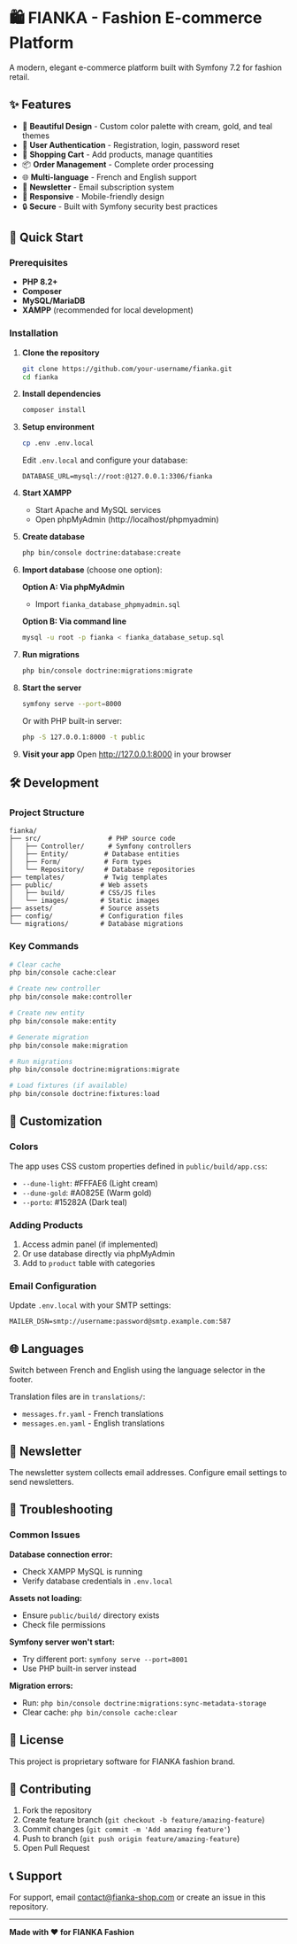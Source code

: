 # 🛍️ FIANKA - Fashion E-commerce Platform

A modern, elegant e-commerce platform built with Symfony 7.2 for fashion retail.

## ✨ Features

- 🎨 **Beautiful Design** - Custom color palette with cream, gold, and teal themes
- 👤 **User Authentication** - Registration, login, password reset
- 🛒 **Shopping Cart** - Add products, manage quantities
- 📦 **Order Management** - Complete order processing
- 🌐 **Multi-language** - French and English support
- 📧 **Newsletter** - Email subscription system
- 📱 **Responsive** - Mobile-friendly design
- 🔒 **Secure** - Built with Symfony security best practices

## 🚀 Quick Start

### Prerequisites

- **PHP 8.2+** 
- **Composer** 
- **MySQL/MariaDB**
- **XAMPP** (recommended for local development)

### Installation

1. **Clone the repository**
   ```bash
   git clone https://github.com/your-username/fianka.git
   cd fianka
   ```

2. **Install dependencies**
   ```bash
   composer install
   ```

3. **Setup environment**
   ```bash
   cp .env .env.local
   ```
   Edit `.env.local` and configure your database:
   ```
   DATABASE_URL=mysql://root:@127.0.0.1:3306/fianka
   ```

4. **Start XAMPP**
   - Start Apache and MySQL services
   - Open phpMyAdmin (http://localhost/phpmyadmin)

5. **Create database**
   ```bash
   php bin/console doctrine:database:create
   ```

6. **Import database** (choose one option):
   
   **Option A: Via phpMyAdmin**
   - Import `fianka_database_phpmyadmin.sql`
   
   **Option B: Via command line**
   ```bash
   mysql -u root -p fianka < fianka_database_setup.sql
   ```

7. **Run migrations**
   ```bash
   php bin/console doctrine:migrations:migrate
   ```

8. **Start the server**
   ```bash
   symfony serve --port=8000
   ```
   Or with PHP built-in server:
   ```bash
   php -S 127.0.0.1:8000 -t public
   ```

9. **Visit your app**
   Open http://127.0.0.1:8000 in your browser

## 🛠️ Development

### Project Structure
```
fianka/
├── src/                 # PHP source code
│   ├── Controller/      # Symfony controllers
│   ├── Entity/         # Database entities
│   ├── Form/           # Form types
│   └── Repository/     # Database repositories
├── templates/          # Twig templates
├── public/            # Web assets
│   ├── build/         # CSS/JS files
│   └── images/        # Static images
├── assets/            # Source assets
├── config/            # Configuration files
└── migrations/        # Database migrations
```

### Key Commands

```bash
# Clear cache
php bin/console cache:clear

# Create new controller
php bin/console make:controller

# Create new entity
php bin/console make:entity

# Generate migration
php bin/console make:migration

# Run migrations
php bin/console doctrine:migrations:migrate

# Load fixtures (if available)
php bin/console doctrine:fixtures:load
```

## 🎨 Customization

### Colors
The app uses CSS custom properties defined in `public/build/app.css`:
- `--dune-light`: #FFFAE6 (Light cream)
- `--dune-gold`: #A0825E (Warm gold)
- `--porto`: #15282A (Dark teal)

### Adding Products
1. Access admin panel (if implemented)
2. Or use database directly via phpMyAdmin
3. Add to `product` table with categories

### Email Configuration
Update `.env.local` with your SMTP settings:
```
MAILER_DSN=smtp://username:password@smtp.example.com:587
```

## 🌐 Languages

Switch between French and English using the language selector in the footer.

Translation files are in `translations/`:
- `messages.fr.yaml` - French translations
- `messages.en.yaml` - English translations

## 📧 Newsletter

The newsletter system collects email addresses. Configure email settings to send newsletters.

## 🔧 Troubleshooting

### Common Issues

**Database connection error:**
- Check XAMPP MySQL is running
- Verify database credentials in `.env.local`

**Assets not loading:**
- Ensure `public/build/` directory exists
- Check file permissions

**Symfony server won't start:**
- Try different port: `symfony serve --port=8001`
- Use PHP built-in server instead

**Migration errors:**
- Run: `php bin/console doctrine:migrations:sync-metadata-storage`
- Clear cache: `php bin/console cache:clear`

## 📝 License

This project is proprietary software for FIANKA fashion brand.

## 🤝 Contributing

1. Fork the repository
2. Create feature branch (`git checkout -b feature/amazing-feature`)
3. Commit changes (`git commit -m 'Add amazing feature'`)
4. Push to branch (`git push origin feature/amazing-feature`)
5. Open Pull Request

## 📞 Support

For support, email contact@fianka-shop.com or create an issue in this repository.

---

**Made with ❤️ for FIANKA Fashion** 
